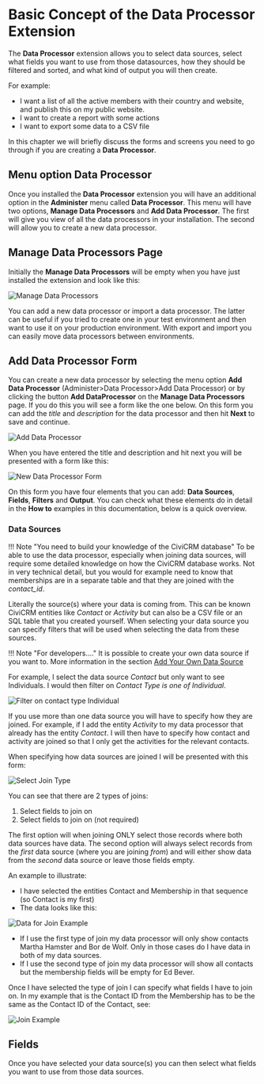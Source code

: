 # Basic Concept of the Data Processor Extension

The **Data Processor** extension allows you to select data sources, select what fields you want to use from those datasources, how they should be filtered and sorted, and what kind of output you will then create.

For example:
* I want a list of all the active members with their country and website, and publish this on my public website.
* I want to create a report with some actions
* I want to export some data to a CSV file

In this chapter we will briefly discuss the forms and screens you need to go through if you are creating a **Data Processor**.

## Menu option Data Processor

Once you installed the **Data Processor** extension you will have an additional option in the **Administer** menu called **Data Processor**. This menu will have two options, **Manage Data Processors** and **Add Data Processor**. The first will give you view of all the data processors in your installation. The second will allow you to create a new data processor.

## Manage Data Processors Page

Initially the **Manage Data Processors** will be empty when you have just installed the extension and look like this:

![Manage Data Processors](/images/manage_dps.png)

You can add a new data processor or import a data processor. The latter can be useful if you tried to create one in your test environment and then want to use it on your production environment. With export and import you can easily move data processors between environments.

## Add Data Processor Form
You can create a new data processor by selecting the menu option **Add Data Processor** (Administer>Data Processor>Add Data Processor) or by clicking the button **Add DataProcessor** on the **Manage Data Processors** page. If you do this you will see a form like the one below. On  this form you can add the _title_ and _description_ for the data processor and then hit **Next** to save and continue.

![Add Data Processor](/images/add_dp.png)

When you have entered the title and description and hit next you will be presented with a form like this:

![New Data Processor Form](/images/dp_first.png)

On this form you have four elements that you can add: **Data Sources**, **Fields**, **Filters** and **Output**.
You can check what these elements do in detail in the **How to** examples in this documentation, below is a quick overview.

### Data Sources

!!! Note "You need to build your knowledge of the CiviCRM database"
    To be able to use the data processor, especially when joining data sources, will require some detailed knowledge on how the CiviCRM database works.
    Not in very technical detail, but you would for example need to know that memberships are in a separate table and that they are joined with the _contact_id_.

Literally the source(s) where your data is coming from. This can be known CiviCRM entities like _Contact_ or _Activity_ but can also be a CSV file or an SQL table that you created yourself. When selecting your data source you can specify filters that will be used when selecting the data from these sources.

!!! Note "For developers...."
    It is possible to create your own data source if you want to. More information in the section [Add Your Own Data Source](add_your_own_datasource.md)

For example, I select the data source _Contact_ but only want to see Individuals. I would then filter on _Contact Type is one of Individual_.

![Filter on contact type Individual](/images/dp_data_source_filter.png)

If you use more than one data source you will have to specify how they are joined. For example, if I add the entity _Activity_ to my data processor that already has the entity _Contact_. I will then have to specify how contact and activity are joined so that I only get the activities for the relevant contacts.

When specifying how data sources are joined I will be presented with this form:

![Select Join Type](/images/dp_join1.png)

 You can see that there are 2 types of joins:
 1. Select fields to join on
 1. Select fields to join on (not required)

The first option will when joining ONLY select those records where both data sources have data. The second option will always select records from the _first_ data source (where you are joining _from_) and will either show data from the _second_ data source or leave those fields empty.

An example to illustrate:
* I have selected the entities Contact and Membership in that sequence (so Contact is my first)
* The data looks like this:

![Data for Join Example](/images/join_example.png)

* If I use the first type of join my data processor will only show contacts Martha Hamster and Bor de Wolf. Only in those cases do I have data in both of my data sources.
* If I use the second type of join my data processor will show all contacts but the membership fields will be empty for Ed Bever.

Once I have selected the type of join I can specify what fields I have to join on. In my example that is the Contact ID from the Membership has to be the same as the Contact ID of the Contact, see:

![Join Example](/images/dp_join2.png)

## Fields
Once you have selected your data source(s) you can then select what fields you want to use from those data sources.
